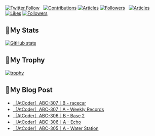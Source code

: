 [![Twitter Follow](https://img.shields.io/twitter/follow/hyperdb?label=twitter&logo=twitter&style=plastic)](https://twitter.com/hyperdb)
&nbsp;
[![Contributions](https://badgen.org/img/qiita/hyperdb/contributions?style=plastic)](https://qiita.com/hyperdb)
[![Articles](https://badgen.org/img/qiita/hyperdb/articles?style=plastic)](https://qiita.com/hyperdb)
[![Followers](https://badgen.org/img/qiita/hyperdb/followers?style=plastic)](https://qiita.com/hyperdb)
&nbsp;
[![Articles](https://badgen.org/img/zenn/hyperdb/articles)](https://zenn.dev/hyperdb)
[![Likes](https://badgen.org/img/zenn/hyperdb/likes?style=plastic)](https://zenn.dev/hyperdb)
[![Followers](https://badgen.org/img/zenn/hyperdb/followers?style=plastic)](https://zenn.dev/hyperdb)

## 🔖Ｍy Stats

[![GitHub stats](https://github-readme-stats-eight-theta.vercel.app/api?username=hyperdb&theme=radical&count_private=true&show_icons=true)](https://github.com/anuraghazra/github-readme-stats)

## 🔖Ｍy Trophy

[![trophy](https://github-profile-trophy.vercel.app/?username=hyperdb&theme=onedark)](https://github.com/ryo-ma/github-profile-trophy)

## 🔖Ｍy Blog Post

<!-- BLOG-POST-LIST:START -->
- [［AtCoder］ABC-307｜B - racecar](https://zenn.dev/hyperdb/articles/f5a319586ffcf0)
- [［AtCoder］ABC-307｜A - Weekly Records](https://zenn.dev/hyperdb/articles/8903e896f6e2a2)
- [［AtCoder］ABC-306｜B - Base 2](https://zenn.dev/hyperdb/articles/b75844912efd6e)
- [［AtCoder］ABC-306｜A - Echo](https://zenn.dev/hyperdb/articles/6bf2e05726cd46)
- [［AtCoder］ABC-305｜A - Water Station](https://zenn.dev/hyperdb/articles/f9734172210f8e)
<!-- BLOG-POST-LIST:END -->
